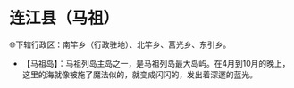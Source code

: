 # 连江县（马祖）  
🌐下辖行政区：南竿乡（行政驻地）、北竿乡、莒光乡、东引乡。  
  
* 【马祖岛】：马祖列岛主岛之一，是马祖列岛最大岛屿。在4月到10月的晚上，这里的海就像被施了魔法似的，就变成闪闪的，发出着深邃的蓝光。
